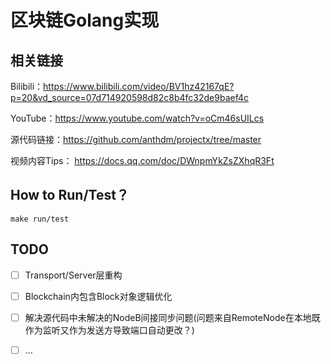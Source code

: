 # 区块链Golang实现

## 相关链接

Bilibili：https://www.bilibili.com/video/BV1hz42167qE?p=20&vd_source=07d714920598d82c8b4fc32de9baef4c

YouTube：https://www.youtube.com/watch?v=oCm46sUILcs

源代码链接：https://github.com/anthdm/projectx/tree/master

视频内容Tips： https://docs.qq.com/doc/DWnpmYkZsZXhqR3Ft

## How to Run/Test？

```
make run/test
```

## TODO

- [ ] Transport/Server层重构
- [ ] Blockchain内包含Block对象逻辑优化
- [ ] 解决源代码中未解决的NodeB间接同步问题(问题来自RemoteNode在本地既作为监听又作为发送方导致端口自动更改？)
- [ ] ...

